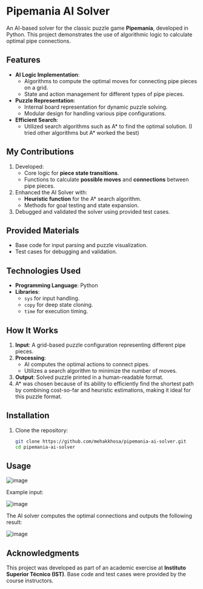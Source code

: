 # Pipemania AI Solver

An AI-based solver for the classic puzzle game **Pipemania**, developed in Python. This project demonstrates the use of algorithmic logic to calculate optimal pipe connections. 

## Features
- **AI Logic Implementation**:
  - Algorithms to compute the optimal moves for connecting pipe pieces on a grid.
  - State and action management for different types of pipe pieces.
- **Puzzle Representation**:
  - Internal board representation for dynamic puzzle solving.
  - Modular design for handling various pipe configurations.
- **Efficient Search**:
  - Utilized search algorithms such as A* to find the optimal solution. (I tried other algorithms but A* worked the best)

## My Contributions
1. Developed:
   - Core logic for **piece state transitions**.
   - Functions to calculate **possible moves** and **connections** between pipe pieces.
2. Enhanced the AI Solver with:
   - **Heuristic function** for the A* search algorithm.
   - Methods for goal testing and state expansion.
3. Debugged and validated the solver using provided test cases.

## Provided Materials
- Base code for input parsing and puzzle visualization.
- Test cases for debugging and validation.

## Technologies Used
- **Programming Language**: Python
- **Libraries**:
  - `sys` for input handling.
  - `copy` for deep state cloning.
  - `time` for execution timing.

## How It Works
1. **Input**: A grid-based puzzle configuration representing different pipe pieces.
2. **Processing**:
   - AI computes the optimal actions to connect pipes.
   - Utilizes a search algorithm to minimize the number of moves.
3. **Output**: Solved puzzle printed in a human-readable format.
4. A* was chosen because of its ability to efficiently find the shortest path by combining cost-so-far and heuristic estimations, making it ideal for this puzzle format.

## Installation
1. Clone the repository:
   ```bash
   git clone https://github.com/mehakkhosa/pipemania-ai-solver.git
   cd pipemania-ai-solver

## Usage

![image](https://github.com/user-attachments/assets/06640f71-bc69-4413-8ccb-68f02168d5fb)

Example input:

![image](https://github.com/user-attachments/assets/bfa6d9b6-7b9e-4fe0-a5c1-22a1f81fcd6c)

The AI solver computes the optimal connections and outputs the following result:

![image](https://github.com/user-attachments/assets/c5988897-ed67-479d-87d7-884a052e6414)

## Acknowledgments
This project was developed as part of an academic exercise at **Instituto Superior Técnico (IST)**. Base code and test cases were provided by the course instructors.








